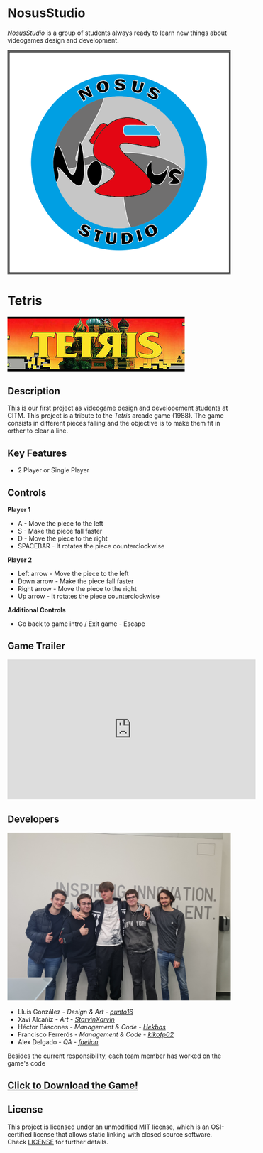 # NosusStudio   
[_NosusStudio_](https://github.com/punto16/Project1-NosusStudio) is a group of students always ready to learn new things about videogames design and development.

![](https://raw.githubusercontent.com/punto16/Project1-NosusStudio/webpage/Pictures/NosusStudio.png)

# Tetris
![](https://raw.githubusercontent.com/punto16/Project1-NosusStudio/webpage/Pictures/Tetris.jpg)

## Description
This is our first project as videogame design and developement students at CITM. This project is a tribute to the _Tetris_ arcade game (1988).
The game consists in different pieces falling and the objective is to make them fit in orther to clear a line.

## Key Features
 - 2 Player or Single Player
  
## Controls

**Player 1**
- A           - Move the piece to the left
- S           - Make the piece fall faster
- D           - Move the piece to the right
- SPACEBAR    - It rotates the piece counterclockwise

**Player 2**
- Left arrow  - Move the piece to the left
- Down arrow  - Make the piece fall faster
- Right arrow - Move the piece to the right
- Up arrow    - It rotates the piece counterclockwise

**Additional Controls**
- Go back to game intro / Exit game - Escape

## Game Trailer

<iframe width="560" height="315" src="https://www.youtube.com/embed/mhIrhcZ087c" title="YouTube video player" frameborder="0" allow="accelerometer; autoplay; clipboard-write; encrypted-media; gyroscope; picture-in-picture" allowfullscreen></iframe>

## Developers
![](https://raw.githubusercontent.com/punto16/Project1-NosusStudio/webpage/Pictures/Team_photo.jpg)

 - Lluís González - _Design & Art_ - [_punto16_](https://github.com/punto16)
 - Xavi Alcañiz - _Art_ - [_StarvinXarvin_](https://github.com/StarvinXarvin)
 - Héctor Báscones - _Management & Code_ - [_Hekbas_](https://github.com/Hekbas)
 - Francisco Ferrerós - _Management & Code_ - [_kikofp02_](https://github.com/kikofp02)
 - Alex Delgado - _QA_ - [_faelion_](https://github.com/faelion)

Besides the current responsibility, each team member has worked on the game's code

## [Click to Download the Game!](https://www.youtube.com/watch?v=dQw4w9WgXcQ)

## License

This project is licensed under an unmodified MIT license, which is an OSI-certified license that allows static linking with closed source software. Check [LICENSE](LICENSE) for further details.
